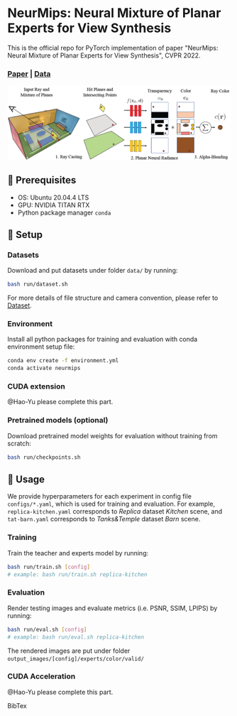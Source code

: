 # NeurMips: Neural Mixture of Planar Experts for View Synthesis
This is the official repo for PyTorch implementation of paper "NeurMips: Neural Mixture of Planar Experts for View Synthesis", CVPR 2022. 
### [Paper]() | [Data]()
![Overview](doc/overview.png)

## 🌱 Prerequisites
- OS: Ubuntu 20.04.4 LTS
- GPU: NVIDIA TITAN RTX
- Python package manager `conda`
## 🌱 Setup
### Datasets 
Download and put datasets under folder `data/` by running:
```bash
bash run/dataset.sh
```
For more details of file structure and camera convention, please refer to [Dataset](doc/dataset.md). 
### Environment
Install all python packages for training and evaluation with conda environment setup file: 
```bash
conda env create -f environment.yml
conda activate neurmips
```
### CUDA extension
@Hao-Yu please complete this part.

### Pretrained models (optional)
Download pretrained model weights for evaluation without training from scratch:
```bash
bash run/checkpoints.sh
```
## 🌱 Usage 
We provide hyperparameters for each experiment in config file `configs/*.yaml`, which is used for training and evaluation. For example, `replica-kitchen.yaml` corresponds to *Replica* dataset *Kitchen* scene, and `tat-barn.yaml` corresponds to *Tanks&Temple* dataset *Barn* scene.

### Training 
Train the teacher and experts model by running:
```bash
bash run/train.sh [config]
# example: bash run/train.sh replica-kitchen
```
### Evaluation
Render testing images and evaluate metrics (i.e. PSNR, SSIM, LPIPS) by running:
```bash
bash run/eval.sh [config]
# example: bash run/eval.sh replica-kitchen
```
The rendered images are put under folder `output_images/[config]/experts/color/valid/`
### CUDA Acceleration
@Hao-Yu please complete this part.

BibTex